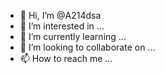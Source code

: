 - 👋 Hi, I’m @A214dsa
- 👀 I’m interested in ...
- 🌱 I’m currently learning ...
- 💞️ I’m looking to collaborate on ...
- 📫 How to reach me ...

<!---
A214dsa/A214dsa is a ✨ special ✨ repository because its `README.md` (this file) appears on your GitHub profile.
You can click the Preview link to take a look at your changes.
--->

